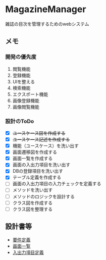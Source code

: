# MagazineManager
雑誌の目次を管理するためのwebシステム

## メモ

### 開発の優先度
1. 閲覧機能
1. 登録機能
1. UIを整える
1. 検索機能
1. エクスポート機能
1. 画像登録機能
1. 画像閲覧機能

### 設計のToDo
- [x] ~~ユースケース図を作成する~~
- [x] ~~ユースケース記述を作成する~~
- [x] 機能（ユースケース）を洗い出す
- [x] 画面遷移図を作成する
- [x] 画面一覧を作成する
- [x] 画面の入出力項目を洗い出す
- [x] DBの登録項目を洗い出す
- [x] テーブル定義を作成する
- [ ] 画面の入出力項目の入力チェックを定義する
- [ ] メソッドを洗い出す
- [ ] メソッドのロジックを設計する
- [ ] クラス図を作成する
- [ ] クラス図を整理する

## 設計書等
- [要件定義](doc/requirement-definition.md)
- [画面一覧](doc/page-list.md)
- [入出力項目定義](doc/io-definition.md)
